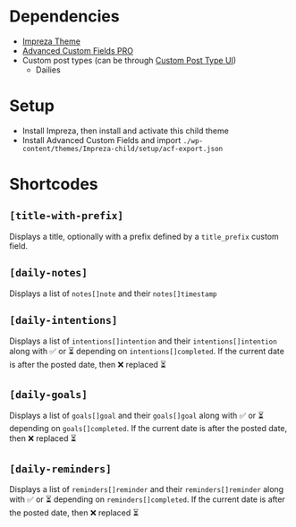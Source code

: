 # Dependencies
- [Impreza Theme](https://themeforest.net/item/impreza-retina-responsive-wordpress-theme/6434280)
- [Advanced Custom Fields PRO](https://advancedcustomfields.com/)
- Custom post types (can be through [Custom Post Type UI](https://wordpress.org/plugins/custom-post-type-ui/))
  - Dailies

# Setup
- Install Impreza, then install and activate this child theme
- Install Advanced Custom Fields and import `./wp-content/themes/Impreza-child/setup/acf-export.json`

# Shortcodes

## `[title-with-prefix]`
Displays a title, optionally with a prefix defined by a `title_prefix` custom field.

## `[daily-notes]`
Displays a list of `notes[]note` and their `notes[]timestamp`

## `[daily-intentions]`
Displays a list of `intentions[]intention` and their `intentions[]intention` along with ✅ or ⏳ depending on `intentions[]completed`. If the current date is after the posted date, then ❌ replaced ⏳

## `[daily-goals]`
Displays a list of `goals[]goal` and their `goals[]goal` along with ✅ or ⏳ depending on `goals[]completed`. If the current date is after the posted date, then ❌ replaced ⏳

## `[daily-reminders]`
Displays a list of `reminders[]reminder` and their `reminders[]reminder` along with ✅ or ⏳ depending on `reminders[]completed`. If the current date is after the posted date, then ❌ replaced ⏳